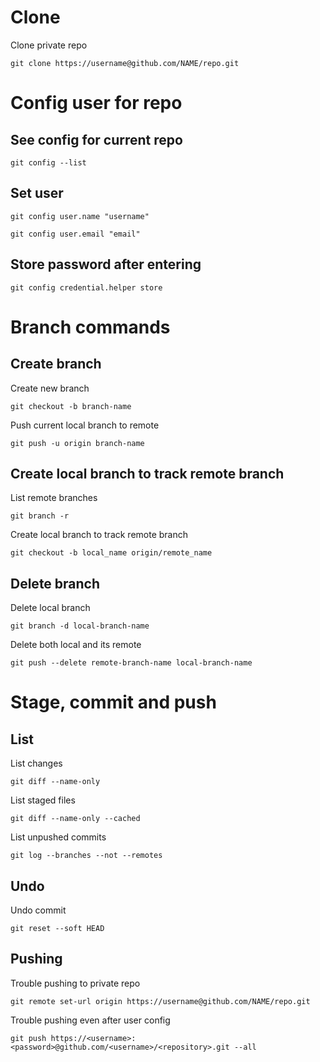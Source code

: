 # Clone

Clone private repo

`git clone https://username@github.com/NAME/repo.git`

# Config user for repo

## See config for current repo

`git config --list`

## Set user

`git config user.name "username"`

`git config user.email "email"`

## Store password after entering

`git config credential.helper store`

# Branch commands

## Create branch

Create new branch

`git checkout -b branch-name`

Push current local branch to remote

`git push -u origin branch-name`

## Create local branch to track remote branch

List remote branches

`git branch -r`

Create local branch to track remote branch

`git checkout -b local_name origin/remote_name`

## Delete branch

Delete local branch

`git branch -d local-branch-name`

Delete both local and its remote

`git push --delete remote-branch-name local-branch-name`

# Stage, commit and push

## List

List changes

`git diff --name-only`

List staged files

`git diff --name-only --cached`

List unpushed commits

`git log --branches --not --remotes`

## Undo

Undo commit

`git reset --soft HEAD`

## Pushing

Trouble pushing to private repo

`git remote set-url origin https://username@github.com/NAME/repo.git`

Trouble pushing even after user config

`git push https://<username>:<password>@github.com/<username>/<repository>.git --all`
